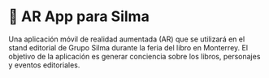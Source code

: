 # :selfie: AR App para Silma 

Una aplicación móvil de realidad aumentada (AR) que se utilizará en el stand editorial de Grupo Silma durante la feria del libro en Monterrey. El objetivo de la aplicación es generar conciencia sobre los libros, personajes y eventos editoriales.

